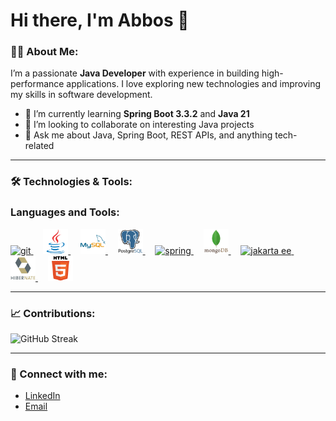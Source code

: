# Hi there, I'm Abbos 👋

### 👨‍💻 About Me:
I’m a passionate **Java Developer** with experience in building high-performance applications. I love exploring new technologies and improving my skills in software development.

- 🌱 I’m currently learning **Spring Boot 3.3.2** and **Java 21**
- 👯 I’m looking to collaborate on interesting Java projects
- 💬 Ask me about Java, Spring Boot, REST APIs, and anything tech-related

---

### 🛠️ Technologies & Tools:

<h3 align="left">Languages and Tools:</h3>
<p align="left">
  <a href="https://git-scm.com/" target="_blank" rel="noreferrer">
    <img src="https://www.vectorlogo.zone/logos/git-scm/git-scm-icon.svg" alt="git" width="40" height="40"/>
  </a>
  &nbsp;&nbsp;&nbsp;
  <a href="https://www.java.com" target="_blank" rel="noreferrer">
    <img src="https://raw.githubusercontent.com/devicons/devicon/master/icons/java/java-original.svg" alt="java" width="40" height="40"/>
  </a>
  &nbsp;&nbsp;&nbsp;
  <a href="https://www.mysql.com/" target="_blank" rel="noreferrer">
    <img src="https://raw.githubusercontent.com/devicons/devicon/master/icons/mysql/mysql-original-wordmark.svg" alt="mysql" width="40" height="40"/>
  </a>
  &nbsp;&nbsp;&nbsp;
  <a href="https://www.postgresql.org" target="_blank" rel="noreferrer">
    <img src="https://raw.githubusercontent.com/devicons/devicon/master/icons/postgresql/postgresql-original-wordmark.svg" alt="postgresql" width="40" height="40"/>
  </a>
  &nbsp;&nbsp;&nbsp;
  <a href="https://spring.io/" target="_blank" rel="noreferrer">
    <img src="https://www.vectorlogo.zone/logos/springio/springio-icon.svg" alt="spring" width="40" height="40"/>
  </a>
  &nbsp;&nbsp;&nbsp;
  <a href="https://www.mongodb.com/" target="_blank" rel="noreferrer">
    <img src="https://raw.githubusercontent.com/devicons/devicon/master/icons/mongodb/mongodb-original-wordmark.svg" alt="mongodb" width="40" height="40"/>
  </a>
  &nbsp;&nbsp;&nbsp;
  <a href="https://jakarta.ee/" target="_blank" rel="noreferrer">
    <img src="https://jakarta.ee/images/jakarta-ee-logo.png" alt="jakarta ee" width="40" height="40"/>
  </a>
  &nbsp;&nbsp;&nbsp;
  <a href="https://hibernate.org/" target="_blank" rel="noreferrer">
    <img src="https://raw.githubusercontent.com/devicons/devicon/master/icons/hibernate/hibernate-original-wordmark.svg" alt="hibernate" width="40" height="40"/>
  </a>
  &nbsp;&nbsp;&nbsp;
  <a href="https://developer.mozilla.org/en-US/docs/Web/HTML" target="_blank" rel="noreferrer">
    <img src="https://raw.githubusercontent.com/devicons/devicon/master/icons/html5/html5-original-wordmark.svg" alt="html5" width="40" height="40"/>
  </a>
</p>

---
### 📈 Contributions:
![GitHub Streak](https://github-readme-streak-stats.herokuapp.com/?user=Aliabbos-Ashurov&theme=dark)

---

### 🔗 Connect with me:
- [LinkedIn](https://www.linkedin.com/in/aliabbosashurov)
- [Email](mailto:aliabbosashurov@gmail.com)
